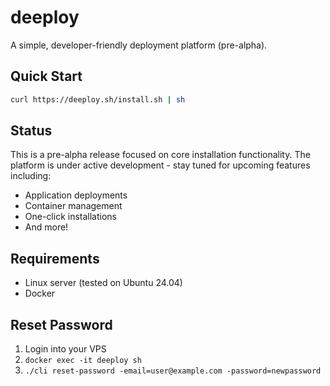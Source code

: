 # deeploy

A simple, developer-friendly deployment platform (pre-alpha).

## Quick Start

```bash
curl https://deeploy.sh/install.sh | sh
```

## Status

This is a pre-alpha release focused on core installation functionality. The platform is under active development - stay tuned for upcoming features including:

- Application deployments
- Container management
- One-click installations
- And more!

## Requirements

- Linux server (tested on Ubuntu 24.04)
- Docker

## Reset Password

1. Login into your VPS
2. `docker exec -it deeploy sh`
3. `./cli reset-password -email=user@example.com -password=newpassword`
